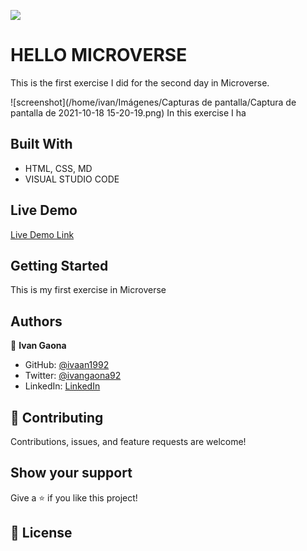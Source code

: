 ![](https://img.shields.io/badge/Microverse-blueviolet)

# HELLO MICROVERSE 
This is the first exercise I did for the second day in Microverse. 

![screenshot](/home/ivan/Imágenes/Capturas de pantalla/Captura de pantalla de 2021-10-18 15-20-19.png)
In this exercise I ha

## Built With

- HTML, CSS, MD
- VISUAL STUDIO CODE

## Live Demo

[Live Demo Link](https://ivaan1992.github.io/Hello-Microverse/)


## Getting Started

This is my first exercise in Microverse




## Authors

👤 **Ivan Gaona**

- GitHub: [@ivaan1992](https://github.com/ivaan1992)
- Twitter: [@ivangaona92](https://twitter.com/ivangaona92)
- LinkedIn: [LinkedIn](https://www.linkedin.com/in/ivan-linares-gaona/)


## 🤝 Contributing

Contributions, issues, and feature requests are welcome!


## Show your support

Give a ⭐️ if you like this project!

## 📝 License
